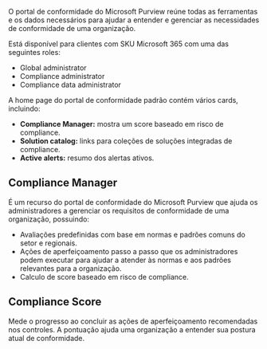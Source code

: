 O portal de conformidade do Microsoft Purview reúne todas as ferramentas e os dados necessários para ajudar a entender e gerenciar as necessidades de conformidade de uma organização.

Está disponível para clientes com SKU Microsoft 365 com uma das seguintes roles:

- Global administrator
- Compliance administrator
- Compliance data administrator

A home page do portal de conformidade padrão contém vários cards, incluindo:

- **Compliance Manager:** mostra um score baseado em risco de compliance.
- **Solution catalog:** links para coleções de soluções integradas de compliance.
- **Active alerts:** resumo dos alertas ativos.

## Compliance Manager

É um recurso do portal de conformidade do Microsoft Purview que ajuda os administradores a gerenciar os requisitos de conformidade de uma organização, possuindo:

- Avaliações predefinidas com base em normas e padrões comuns do setor e regionais.
- Ações de aperfeiçoamento passo a passo que os administradores podem executar para ajudar a atender às normas e aos padrões relevantes para a organização.
- Calculo de score baseado em risco de compliance.

## Compliance Score

Mede o progresso ao concluir as ações de aperfeiçoamento recomendadas nos controles. A pontuação ajuda uma organização a entender sua postura atual de conformidade.